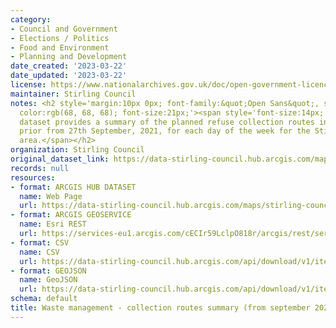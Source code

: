 ```yaml
---
category:
- Council and Government
- Elections / Politics
- Food and Environment
- Planning and Development
date_created: '2023-03-22'
date_updated: '2023-03-22'
license: https://www.nationalarchives.gov.uk/doc/open-government-licence/version/3/
maintainer: Stirling Council
notes: <h2 style='margin:10px 0px; font-family:&quot;Open Sans&quot;, sans-serif;
  color:rgb(68, 68, 68); font-size:21px;'><span style='font-size:14px; font-weight:normal;'>The
  dataset provides a summary of the planned refuse collection routes in operation
  prior from 27th September, 2021, for each day of the week for the Stirling Council
  area.</span></h2>
organization: Stirling Council
original_dataset_link: https://data-stirling-council.hub.arcgis.com/maps/stirling-council::waste-management-collection-routes-summary-from-september-2021-1
records: null
resources:
- format: ARCGIS HUB DATASET
  name: Web Page
  url: https://data-stirling-council.hub.arcgis.com/maps/stirling-council::waste-management-collection-routes-summary-from-september-2021-1
- format: ARCGIS GEOSERVICE
  name: Esri REST
  url: https://services-eu1.arcgis.com/cECIr59LclpO818r/arcgis/rest/services/waste%20management%20-%20collection%20routes%20summary%20(from%20september%202021)/FeatureServer/0
- format: CSV
  name: CSV
  url: https://data-stirling-council.hub.arcgis.com/api/download/v1/items/1ef9c94e0b9e4e3baf26d09fab6f03f1/csv?layers=0
- format: GEOJSON
  name: GeoJSON
  url: https://data-stirling-council.hub.arcgis.com/api/download/v1/items/1ef9c94e0b9e4e3baf26d09fab6f03f1/geojson?layers=0
schema: default
title: Waste management - collection routes summary (from september 2021)
---
```


